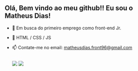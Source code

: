 ## Olá, Bem vindo ao meu github!! Eu sou o Matheus Dias!

- 🔭 Em busca do primeiro emprego como front-end Jr.
- 🌱 HTML / CSS / JS
- 📫 Contate-me no email: matheusdias.front96@gmail.com

  ##
  
  <div>
  <a href = "mailto:matheusdias.front96@gmail.com"><img src="https://img.shields.io/badge/-Gmail-%23333?style=for-the-badge&logo=gmail&logoColor=white" target="_blank"></a>
  <a href="https://www.linkedin.com/in/matheus-dias-482788242/" target="_blank"><img src="https://img.shields.io/badge/-LinkedIn-%230077B5?style=for-the-badge&logo=linkedin&logoColor=white" target="_blank"></a>
